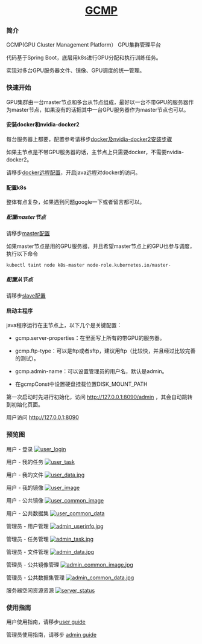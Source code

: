 <h1 align="center"><a href="https://github.com/SZFHH/GCMP" target="_blank">GCMP</a></h1>

### 简介

GCMP(GPU Cluster Management Platform） GPU集群管理平台

代码基于Spring Boot，底层用k8s进行GPU分配和执行训练任务。

实现对多台GPU服务器文件、镜像、GPU调度的统一管理。



### 快速开始

GPU集群由一台master节点和多台从节点组成，最好以一台不带GPU的服务器作为master节点，如果没有的话把其中一台GPU服务器作为master节点也可以。

#### 安装docker和nvidia-docker2

每台服务器上都要，配置参考请移步[docker及nvidia-docker2安装步骤](https://github.com/SZFHH/GCMP/blob/master/config/docker.txt)

如果主节点是不带GPU服务器的话，主节点上只需要docker，不需要nvidia-docker2。

请移步[docker远程配置](https://github.com/SZFHH/GCMP/blob/master/config/docker%E8%BF%9C%E7%A8%8B.txt)，开启java远程对docker的访问。

#### 配置k8s

整体有点复杂，如果遇到问题google一下或者留言都可以。

##### 配置master节点

请移步[master配置](https://github.com/SZFHH/GCMP/blob/master/config/master_k8s.txt)

如果master节点是用的GPU服务器，并且希望master节点上的GPU也参与调度，执行以下命令

```shell
kubectl taint node k8s-master node-role.kubernetes.io/master-
```

##### 配置从节点

请移步[slave配置](https://github.com/SZFHH/GCMP/blob/master/config/slave_k8s.txt)

#### 启动主程序

java程序运行在主节点上，以下几个是关键配置：

- gcmp.server-properties：在里面写上所有的带GPU的服务器。

- gcmp.ftp-type：可以是ftp或者sftp，建议用ftp（比较快，并且经过比较完善的测试）。

- gcmp.admin-name：可以设置管理员的用户名，默认是admin。

- 在gcmpConst中设置硬盘挂载位置DISK_MOUNT_PATH

第一次启动时先进行初始化，访问 http://127.0.0.1:8090/admin  ，其会自动跳转到初始化页面。

用户访问 http://127.0.0.1:8090

### 预览图

用户 - 登录
[![user_login](https://s3.ax1x.com/2020/11/16/DE1ing.jpg)](https://imgchr.com/i/DE1ing)

用户 - 我的任务
[![user_task](https://s3.ax1x.com/2020/11/16/DE1FBQ.jpg)](https://imgchr.com/i/DE1FBQ)

用户 - 我的文件
[![user_data.jpg](https://s3.ax1x.com/2020/11/16/DE19c8.jpg)](https://imgchr.com/i/DE19c8)

用户 - 我的镜像
[![user_image](https://s3.ax1x.com/2020/11/16/DE1CjS.jpg)](https://imgchr.com/i/DE1CjS)

用户 - 公共镜像
[![user_common_image](https://s3.ax1x.com/2020/11/16/DE1p1f.jpg)](https://imgchr.com/i/DE1p1f)

用户 - 公共数据集
[![user_common_data](https://s3.ax1x.com/2020/11/16/DE1S9P.jpg)](https://imgchr.com/i/DE1S9P)

管理员 - 用户管理
[![admin_userinfo.jpg](https://s3.ax1x.com/2020/11/16/DElqne.jpg)](https://imgchr.com/i/DElqne)

管理员 - 任务管理
[![admin_task.jpg](https://s3.ax1x.com/2020/11/16/DElL0H.jpg)](https://imgchr.com/i/DElL0H)

管理员 - 文件管理
[![admin_data.jpg](https://s3.ax1x.com/2020/11/16/DElvtI.jpg)](https://imgchr.com/i/DElvtI)

管理员 - 公共镜像管理
[![admin_common_image.jpg](https://s3.ax1x.com/2020/11/16/DElO7d.jpg)](https://imgchr.com/i/DElO7d)

管理员 - 公共数据集管理
[![admin_common_data.jpg](https://s3.ax1x.com/2020/11/16/DEljAA.jpg)](https://imgchr.com/i/DEljAA)

服务器空闲资源资源
[![server_status](https://s3.ax1x.com/2020/11/16/DElxht.jpg)](https://imgchr.com/i/DElxht)



### 使用指南

用户使用指南，请移步[user guide](https://github.com/SZFHH/GCMP/blob/master/UserGuide.md)

管理员使用指南，请移步 [admin guide](https://github.com/SZFHH/GCMP/blob/master/AdminGuide.md)




